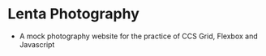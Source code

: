 # Lenta Photography

- A mock photography website for the practice of CCS Grid, Flexbox and Javascript